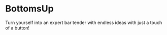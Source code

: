 # BottomsUp
Turn yourself into an expert bar tender with endless ideas with just a touch of a button!
